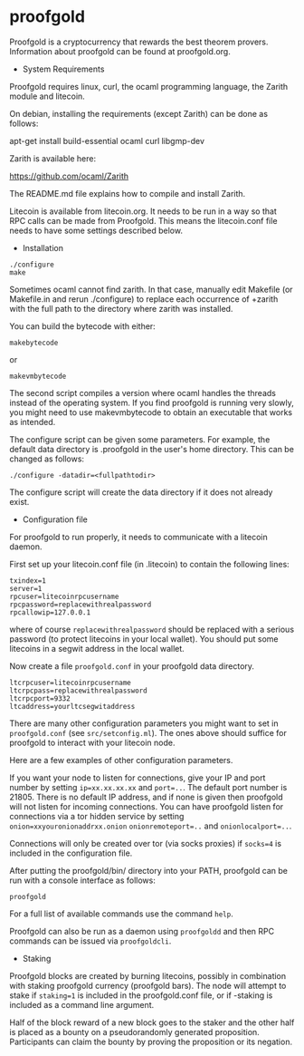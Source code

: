# proofgold

Proofgold is a cryptocurrency that rewards the best theorem provers.
Information about proofgold can be found at proofgold.org.

* System Requirements

Proofgold requires linux, curl, the ocaml programming language, the Zarith module
and litecoin.

On debian, installing the requirements (except Zarith) can be done as follows:

apt-get install build-essential ocaml curl libgmp-dev

Zarith is available here:

https://github.com/ocaml/Zarith

The README.md file explains how to compile and install Zarith.

Litecoin is available from litecoin.org. It needs to be run in a way
so that RPC calls can be made from Proofgold. This means the litecoin.conf
file needs to have some settings described below.

* Installation

```
./configure
make
```

Sometimes ocaml cannot find zarith. In that case, manually
edit Makefile (or Makefile.in and rerun ./configure)
to replace each occurrence of +zarith with the full path
to the directory where zarith was installed.

You can build the bytecode with either:

```
makebytecode
```

or

```
makevmbytecode
```

The second script compiles a version where ocaml
handles the threads instead of the operating system.
If you find proofgold is running very slowly,
you might need to use makevmbytecode to obtain
an executable that works as intended.

The configure script can be given some parameters.
For example, the default data directory is .proofgold in the
user's home directory. This can be changed as follows:

```
./configure -datadir=<fullpathtodir>
```

The configure script will create the data directory if it does not already exist.

* Configuration file

For proofgold to run properly, it needs to communicate with a litecoin daemon.

First set up your litecoin.conf file (in .litecoin) to contain the following lines:

```
txindex=1
server=1
rpcuser=litecoinrpcusername
rpcpassword=replacewithrealpassword
rpcallowip=127.0.0.1
```

where of course `replacewithrealpassword` should be replaced with a
serious password (to protect litecoins in your local wallet).
You should put some litecoins in a segwit address in the local wallet.

Now create a file `proofgold.conf` in your proofgold data directory.

```
ltcrpcuser=litecoinrpcusername
ltcrpcpass=replacewithrealpassword
ltcrpcport=9332
ltcaddress=yourltcsegwitaddress
```

There are many other configuration parameters you might want to set
in `proofgold.conf` (see `src/setconfig.ml`).  The ones above should suffice for proofgold
to interact with your litecoin node.

Here are a few examples of other configuration parameters.

If you want your node to listen for connections, give your IP and port
number by setting `ip=xx.xx.xx.xx` and `port=..`. The default port
number is 21805. There is no default IP address, and if none is given
then proofgold will not listen for incoming connections. You can have
proofgold listen for connections via a tor hidden service by setting
`onion=xxyouronionaddrxx.onion` `onionremoteport=..` and
`onionlocalport=..`.

Connections will only be created over tor (via socks proxies) if
`socks=4` is included in the configuration file.

After putting the proofgold/bin/ directory into your PATH,
proofgold can be run with a console interface as follows:

```
proofgold
```

For a full list of available commands use the command `help`.

Proofgold can also be run as a daemon using `proofgoldd`
and then RPC commands can be issued via `proofgoldcli`.

* Staking

Proofgold blocks are created by burning litecoins, possibly in
combination with staking proofgold currency (proofgold bars).  The
node will attempt to stake if `staking=1` is included in the
proofgold.conf file, or if -staking is included as a command line
argument.

Half of the block reward of a new block goes to the staker
and the other half is placed as a bounty on a pseudorandomly
generated proposition. Participants can claim the bounty
by proving the proposition or its negation.
